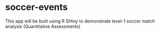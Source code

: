 # soccer-events

This app will be built using R SHiny to demonstrate level-1 soccer match analysis (Quantitative Assessments)
